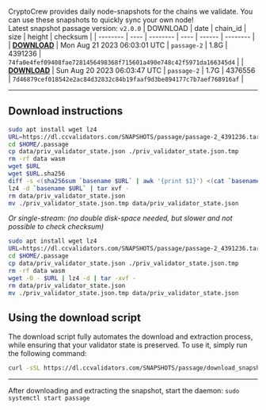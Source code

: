 CryptoCrew provides daily node-snapshots for the chains we validate. You can use these snapshots to quickly sync your own node!  
Latest snapshot passage version: `v2.0.0`
| DOWNLOAD | date | chain_id | size | height | checksum |
| -------- | ---- | -------- | ---- | ------ | -------- |
| **[DOWNLOAD](https://dl.ccvalidators.com/SNAPSHOTS/$CHAIN_NAME/passage-2_4391236.tar.lz4)** | Mon Aug 21 2023 06:03:01 UTC | `passage-2` | 1.8G | 4391236 | `74fa0e4fef09408fae7281456498368f715601a490e748c42f5971da166345d4` |
| **[DOWNLOAD](https://dl.ccvalidators.com/SNAPSHOTS/$CHAIN_NAME/passage-2_4376556.tar.lz4)** | Sun Aug 20 2023 06:03:47 UTC | `passage-2` | 1.7G | 4376556 | `7d46879cef018542e2ac84d32832c84b19faaf9d3be894177c7b7aef768916af` |
 
---
## Download instructions
 
```sh
sudo apt install wget lz4
URL=https://dl.ccvalidators.com/SNAPSHOTS/passage/passage-2_4391236.tar.lz4
cd $HOME/.passage
cp data/priv_validator_state.json ./priv_validator_state.json.tmp
rm -rf data wasm
wget $URL
wget $URL.sha256
diff -s <(sha256sum `basename $URL` | awk '{print $1}') <(cat `basename $URL`.sha256)
lz4 -d `basename $URL` | tar xvf -
rm data/priv_validator_state.json
mv ./priv_validator_state.json.tmp data/priv_validator_state.json
```
*Or single-stream: (no double disk-space needed, but slower and not possible to check checksum)*
```sh
sudo apt install wget lz4
URL=https://dl.ccvalidators.com/SNAPSHOTS/passage/passage-2_4391236.tar.lz4
cd $HOME/.passage
cp data/priv_validator_state.json ./priv_validator_state.json.tmp
rm -rf data wasm
wget -O - $URL | lz4 -d | tar -xvf -
rm data/priv_validator_state.json
mv ./priv_validator_state.json.tmp data/priv_validator_state.json
```
## Using the download script
 
The download script fully automates the download and extraction process, while ensuring that your validator state is preserved. To use it, simply run the following command:
 
```sh
curl -sSL https://dl.ccvalidators.com/SNAPSHOTS/passage/download_snapshot.sh | bash
```
---
After downloading and extracting the snapshot, start the daemon: `sudo systemctl start passage`
